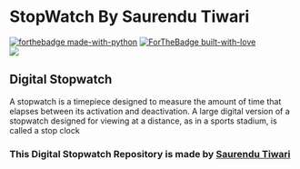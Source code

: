 
# StopWatch By Saurendu Tiwari

[![forthebadge made-with-python](http://ForTheBadge.com/images/badges/made-with-javascript.svg)](https://www.java.com/en/)
[![ForTheBadge built-with-love](http://ForTheBadge.com/images/badges/built-with-love.svg)](https://GitHub.com/Dank-del/) <br>
<a href="https://github.com/sourendutewary/stopwatch"> <img src="https://svgur.com/i/iob.svg" /> </a>

## Digital Stopwatch

A stopwatch is a timepiece designed to measure the amount of time that elapses between its activation and deactivation.
A large digital version of a stopwatch designed for viewing at a distance, as in a sports stadium, is called a stop clock

### This Digital Stopwatch Repository is made by [Saurendu Tiwari](https://www.github.com/sourendutewary)
